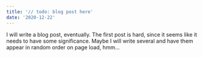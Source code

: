 ```yaml
---
title: '// todo: blog post here'
date: '2020-12-22'
---
```


I will write a blog post, eventually. The first post is hard, since it seems like it needs to have some significance. Maybe I will write several and have them appear in random order on page load, hmm...
